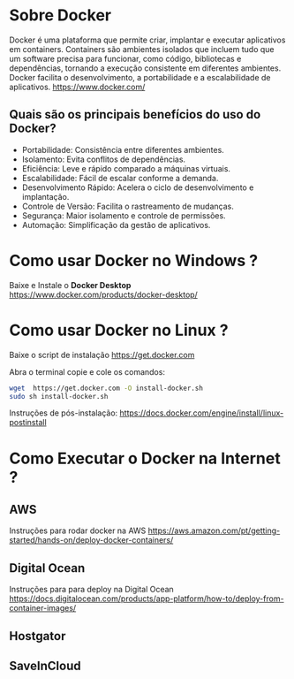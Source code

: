 # Sobre Docker
Docker é uma plataforma que permite criar, implantar e executar aplicativos em containers. Containers são ambientes isolados que incluem tudo que um software precisa para funcionar, como código, bibliotecas e dependências, tornando a execução consistente em diferentes ambientes. Docker facilita o desenvolvimento, a portabilidade e a escalabilidade de aplicativos.
https://www.docker.com/

## Quais são os principais benefícios do uso do Docker?
- Portabilidade: Consistência entre diferentes ambientes.
- Isolamento: Evita conflitos de dependências.
- Eficiência: Leve e rápido comparado a máquinas virtuais.
- Escalabilidade: Fácil de escalar conforme a demanda.
- Desenvolvimento Rápido: Acelera o ciclo de desenvolvimento e implantação.
- Controle de Versão: Facilita o rastreamento de mudanças.
- Segurança: Maior isolamento e controle de permissões.
- Automação: Simplificação da gestão de aplicativos.


# Como usar Docker no Windows ?
Baixe e Instale o **Docker Desktop**
https://www.docker.com/products/docker-desktop/

# Como usar  Docker no Linux ?
Baixe o script de instalação https://get.docker.com

Abra o terminal copie e cole os comandos:
```sh
wget  https://get.docker.com -O install-docker.sh
sudo sh install-docker.sh
```
Instruções de pós-instalação: https://docs.docker.com/engine/install/linux-postinstall

# Como Executar o Docker na Internet ?
## AWS
Instruções para rodar docker na AWS https://aws.amazon.com/pt/getting-started/hands-on/deploy-docker-containers/

## Digital Ocean
Instruções para para deploy na Digital Ocean https://docs.digitalocean.com/products/app-platform/how-to/deploy-from-container-images/

## Hostgator
## SaveInCloud
